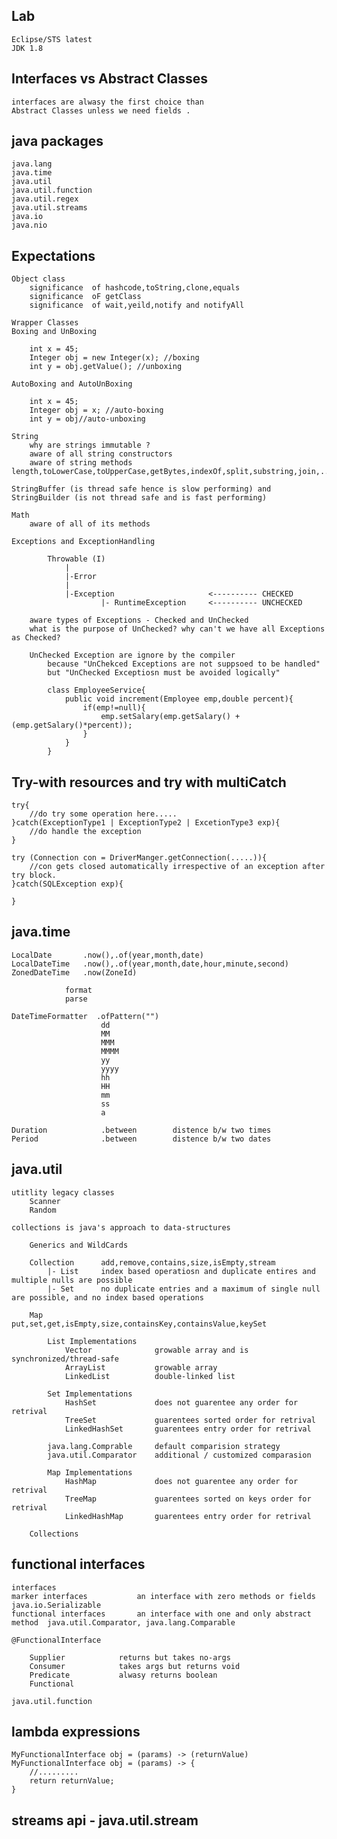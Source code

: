 Lab 
---------------

    Eclipse/STS latest
    JDK 1.8

Interfaces vs Abstract Classes
-----------------------------------------------

    interfaces are alwasy the first choice than
    Abstract Classes unless we need fields .

java packages
-----------------------------------------------

    java.lang
    java.time
    java.util
    java.util.function
    java.util.regex
    java.util.streams
    java.io
    java.nio

Expectations
---------------------------------------------------

    Object class 
        significance  of hashcode,toString,clone,equals
        significance  oF getClass
        significance  of wait,yeild,notify and notifyAll

    Wrapper Classes
    Boxing and UnBoxing
        
        int x = 45;
        Integer obj = new Integer(x); //boxing
        int y = obj.getValue(); //unboxing

    AutoBoxing and AutoUnBoxing

        int x = 45;
        Integer obj = x; //auto-boxing
        int y = obj//auto-unboxing

    String
        why are strings immutable ?
        aware of all string constructors
        aware of string methods length,toLowerCase,toUpperCase,getBytes,indexOf,split,substring,join,..

    StringBuffer (is thread safe hence is slow performing) and StringBuilder (is not thread safe and is fast performing)

    Math
        aware of all of its methods

    Exceptions and ExceptionHandling

            Throwable (I)
                |
                |-Error
                |
                |-Exception                     <---------- CHECKED
                        |- RuntimeException     <---------- UNCHECKED

        aware types of Exceptions - Checked and UnChecked
        what is the purpose of UnChecked? why can't we have all Exceptions as Checked?

        UnChecked Exception are ignore by the compiler 
            because "UnChekced Exceptions are not suppsoed to be handled"
            but "UnChecked Exceptiosn must be avoided logically"

            class EmployeeService{
                public void increment(Employee emp,double percent){
                    if(emp!=null){
                        emp.setSalary(emp.getSalary() + (emp.getSalary()*percent));
                    }
                }
            }

Try-with resources and try with multiCatch
-------------------------------------------------------------

    try{
        //do try some operation here.....
    }catch(ExceptionType1 | ExceptionType2 | ExcetionType3 exp){
        //do handle the exception
    }

    try (Connection con = DriverManger.getConnection(.....)){
        //con gets closed automatically irrespective of an exception after try block.   
    }catch(SQLException exp){

    }

java.time
-------------------------------------------------------

    LocalDate       .now(),.of(year,month,date)
    LocalDateTime   .now(),.of(year,month,date,hour,minute,second)
    ZonedDateTime   .now(ZoneId)

                format
                parse

    DateTimeFormatter  .ofPattern("")
                        dd
                        MM
                        MMM
                        MMMM
                        yy
                        yyyy
                        hh
                        HH
                        mm
                        ss
                        a

    Duration            .between        distence b/w two times
    Period              .between        distence b/w two dates

java.util
-------------------------------------------------------

    utitlity legacy classes
        Scanner
        Random
    
    collections is java's approach to data-structures

        Generics and WildCards

        Collection      add,remove,contains,size,isEmpty,stream
            |- List     index based operatiosn and duplicate entires and multiple nulls are possible
            |- Set      no duplicate entries and a maximum of single null are possible, and no index based operations

        Map             put,set,get,isEmpty,size,containsKey,containsValue,keySet

            List Implementations
                Vector              growable array and is synchronized/thread-safe
                ArrayList           growable array
                LinkedList          double-linked list

            Set Implementations
                HashSet             does not guarentee any order for retrival
                TreeSet             guarentees sorted order for retrival
                LinkedHashSet       guarentees entry order for retrival

            java.lang.Comprable     default comparision strategy
            java.util.Comparator    additional / customized comparasion

            Map Implementations
                HashMap             does not guarentee any order for retrival
                TreeMap             guarentees sorted on keys order for retrival 
                LinkedHashMap       guarentees entry order for retrival

        Collections

functional interfaces
-------------------------------------------------------

    interfaces
    marker interfaces           an interface with zero methods or fields        java.io.Serializable
    functional interfaces       an interface with one and only abstract method  java.util.Comparator, java.lang.Comparable

    @FunctionalInterface

        Supplier            returns but takes no-args
        Consumer            takes args but returns void
        Predicate           alwasy returns boolean 
        Functional

    java.util.function

lambda expressions 
-------------------------------------------------------

    MyFunctionalInterface obj = (params) -> (returnValue)
    MyFunctionalInterface obj = (params) -> {
        //.........
        return returnValue;
    }

streams api - java.util.stream
----------------------------------------------------------

